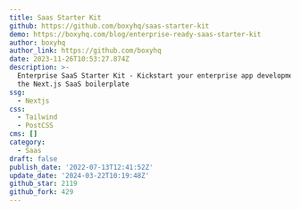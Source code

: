 ```yaml
---
title: Saas Starter Kit
github: https://github.com/boxyhq/saas-starter-kit
demo: https://boxyhq.com/blog/enterprise-ready-saas-starter-kit
author: boxyhq
author_link: https://github.com/boxyhq
date: 2023-11-26T10:53:27.874Z
description: >-
  Enterprise SaaS Starter Kit - Kickstart your enterprise app development with
  the Next.js SaaS boilerplate
ssg:
  - Nextjs
css:
  - Tailwind
  - PostCSS
cms: []
category:
  - Saas
draft: false
publish_date: '2022-07-13T12:41:52Z'
update_date: '2024-03-22T10:19:48Z'
github_star: 2119
github_fork: 429
---
```

